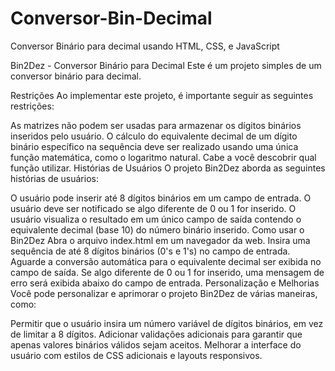 # Conversor-Bin-Decimal
Conversor Binário para decimal usando HTML, CSS, e JavaScript

Bin2Dez - Conversor Binário para Decimal
Este é um projeto simples de um conversor binário para decimal.

Restrições
Ao implementar este projeto, é importante seguir as seguintes restrições:

As matrizes não podem ser usadas para armazenar os dígitos binários inseridos pelo usuário.
O cálculo do equivalente decimal de um dígito binário específico na sequência deve ser realizado usando uma única função matemática, como o logaritmo natural. Cabe a você descobrir qual função utilizar.
Histórias de Usuários
O projeto Bin2Dez aborda as seguintes histórias de usuários:

O usuário pode inserir até 8 dígitos binários em um campo de entrada.
O usuário deve ser notificado se algo diferente de 0 ou 1 for inserido.
O usuário visualiza o resultado em um único campo de saída contendo o equivalente decimal (base 10) do número binário inserido.
Como usar o Bin2Dez
Abra o arquivo index.html em um navegador da web.
Insira uma sequência de até 8 dígitos binários (0's e 1's) no campo de entrada.
Aguarde a conversão automática para o equivalente decimal ser exibida no campo de saída.
Se algo diferente de 0 ou 1 for inserido, uma mensagem de erro será exibida abaixo do campo de entrada.
Personalização e Melhorias
Você pode personalizar e aprimorar o projeto Bin2Dez de várias maneiras, como:

Permitir que o usuário insira um número variável de dígitos binários, em vez de limitar a 8 dígitos.
Adicionar validações adicionais para garantir que apenas valores binários válidos sejam aceitos.
Melhorar a interface do usuário com estilos de CSS adicionais e layouts responsivos.
